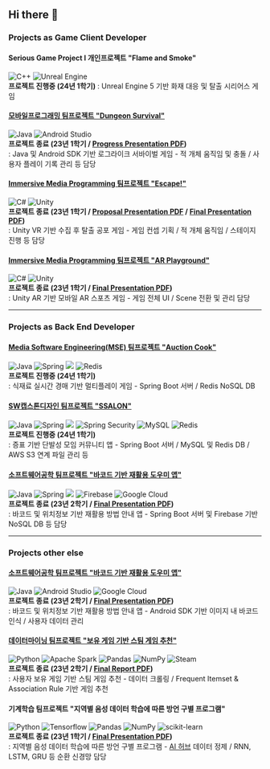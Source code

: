 ## Hi there 👋

### Projects as Game Client Developer
#### Serious Game Project I 개인프로젝트 "Flame and Smoke"
![C++](https://img.shields.io/badge/c++-%2300599C.svg?style=for-the-badge&logo=c%2B%2B&logoColor=white)
![Unreal Engine](https://img.shields.io/badge/unreal%20engine-%23313131.svg?style=for-the-badge&logo=unrealengine&logoColor=white)  
**프로젝트 진행중 (24년 1학기)** : Unreal Engine 5 기반 화재 대응 및 탈출 시리어스 게임
#### [모바일프로그래밍 팀프로젝트 "Dungeon Survival"](https://github.com/SyingSHY/2301-MP-RS)
![Java](https://img.shields.io/badge/java-%23ED8B00.svg?style=for-the-badge&logo=openjdk&logoColor=white)
![Android Studio](https://img.shields.io/badge/android%20studio-346ac1?style=for-the-badge&logo=android%20studio&logoColor=white)  
**프로젝트 종료 (23년 1학기 / [Progress Presentation PDF](Documents/23-1%20모바일프로그래밍.pdf))**  
: Java 및 Android SDK 기반 로그라이크 서바이벌 게임 - 적 개체 움직임 및 충돌 / 사용자 플레이 기록 관리 등 담당
#### [Immersive Media Programming 팀프로젝트 "Escape!"](https://github.com/SyingSHY/IMP2301-VR)
![C#](https://img.shields.io/badge/c%23-%23239120.svg?style=for-the-badge&logo=csharp&logoColor=white)
![Unity](https://img.shields.io/badge/unity-%23000000.svg?style=for-the-badge&logo=unity&logoColor=white)  
**프로젝트 종료 (23년 1학기 / [Proposal Presentation PDF](Documents/23-1%20IMP%20VR%20Proposal.pdf) / [Final Presentation PDF](Documents/23-1%20IMP%20VR%20Final.pdf))**  
: Unity VR 기반 수집 후 탈출 공포 게임 - 게임 컨셉 기획 / 적 개체 움직임 / 스테이지 진행 등 담당
#### [Immersive Media Programming 팀프로젝트 "AR Playground"](https://github.com/SyingSHY/2301-IMP-AR)
![C#](https://img.shields.io/badge/c%23-%23239120.svg?style=for-the-badge&logo=csharp&logoColor=white)
![Unity](https://img.shields.io/badge/unity-%23000000.svg?style=for-the-badge&logo=unity&logoColor=white)  
**프로젝트 종료 (23년 1학기 / [Final Presentation PDF](./Documents/23-1%20IMP%20AR%20Final.pdf))**  
: Unity AR 기반 모바일 AR 스포츠 게임 - 게임 전체 UI / Scene 전환 및 관리 담당

-----
### Projects as Back End Developer
#### [Media Software Engineering(MSE) 팀프로젝트 "Auction Cook"](https://github.com/SyingSHY/AuctionCook-BE)
![Java](https://img.shields.io/badge/java-%23ED8B00.svg?style=for-the-badge&logo=openjdk&logoColor=white)
![Spring](https://img.shields.io/badge/spring-%236DB33F.svg?style=for-the-badge&logo=spring&logoColor=white)
<img src="https://img.shields.io/badge/Spring%20Boot-6DB33F?style=for-the-badge&logo=Spring%20Boot&logoColor=white"/>
![Redis](https://img.shields.io/badge/redis-%23DD0031.svg?style=for-the-badge&logo=redis&logoColor=white)  
**프로젝트 진행중 (24년 1학기)**  
: 식재료 실시간 경매 기반 멀티플레이 게임 - Spring Boot 서버 / Redis NoSQL DB
#### [SW캡스톤디자인 팀프로젝트 "SSALON"](https://github.com/lee1684/SKYTeam)  
![Java](https://img.shields.io/badge/java-%23ED8B00.svg?style=for-the-badge&logo=openjdk&logoColor=white)
![Spring](https://img.shields.io/badge/spring-%236DB33F.svg?style=for-the-badge&logo=spring&logoColor=white)
<img src="https://img.shields.io/badge/Spring%20Boot-6DB33F?style=for-the-badge&logo=Spring%20Boot&logoColor=white"/>
![Spring Security](https://img.shields.io/badge/Spring_Security-6DB33F?style=for-the-badge&logo=Spring-Security&logoColor=white)
![MySQL](https://img.shields.io/badge/mysql-4479A1.svg?style=for-the-badge&logo=mysql&logoColor=white)
![Redis](https://img.shields.io/badge/redis-%23DD0031.svg?style=for-the-badge&logo=redis&logoColor=white)  
**프로젝트 진행중 (24년 1학기)**  
: 증표 기반 단발성 모임 커뮤니티 앱 - Spring Boot 서버 / MySQL 및 Redis DB / AWS S3 연계 파일 관리 등
#### [소프트웨어공학 팀프로젝트 "바코드 기반 재활용 도우미 앱"](https://github.com/AU2302SE-Team02/TeamProject-Recycle-WebBackend)
![Java](https://img.shields.io/badge/java-%23ED8B00.svg?style=for-the-badge&logo=openjdk&logoColor=white)
![Spring](https://img.shields.io/badge/spring-%236DB33F.svg?style=for-the-badge&logo=spring&logoColor=white)
<img src="https://img.shields.io/badge/Spring%20Boot-6DB33F?style=for-the-badge&logo=Spring%20Boot&logoColor=white"/>
![Firebase](https://img.shields.io/badge/firebase-a08021?style=for-the-badge&logo=firebase&logoColor=ffcd34)
![Google Cloud](https://img.shields.io/badge/GoogleCloud-%234285F4.svg?style=for-the-badge&logo=google-cloud&logoColor=white)  
**프로젝트 종료 (23년 2학기 / [Final Presentation PDF](Documents/23-2%20소프트웨어공학.pdf))**  
: 바코드 및 위치정보 기반 재활용 방법 안내 앱 - Spring Boot 서버 및 Firebase 기반 NoSQL DB 등 담당

-----
### Projects other else
#### [소프트웨어공학 팀프로젝트 "바코드 기반 재활용 도우미 앱"](https://github.com/AU2302SE-Team02/TeamProject-Recycle-AndroidApp)
![Java](https://img.shields.io/badge/java-%23ED8B00.svg?style=for-the-badge&logo=openjdk&logoColor=white)
![Android Studio](https://img.shields.io/badge/android%20studio-346ac1?style=for-the-badge&logo=android%20studio&logoColor=white)
![Google Cloud](https://img.shields.io/badge/GoogleCloud-%234285F4.svg?style=for-the-badge&logo=google-cloud&logoColor=white)  
**프로젝트 종료 (23년 2학기 / [Final Presentation PDF](Documents/23-2%20소프트웨어공학.pdf))**  
: 바코드 및 위치정보 기반 재활용 방법 안내 앱 - Android SDK 기반 이미지 내 바코드 인식 / 사용자 데이터 관리
#### [데이터마이닝 팀프로젝트 "보유 게임 기반 스팀 게임 추천"](https://github.com/AU2302DM-TeamKYJ/TeamProject-SteamGameRecommender)
![Python](https://img.shields.io/badge/python-3670A0?style=for-the-badge&logo=python&logoColor=ffdd54)
![Apache Spark](https://img.shields.io/badge/Apache%20Spark-FDEE21?style=for-the-badge&logo=apachespark&logoColor=black)
![Pandas](https://img.shields.io/badge/pandas-%23150458.svg?style=for-the-badge&logo=pandas&logoColor=white)
![NumPy](https://img.shields.io/badge/numpy-%23013243.svg?style=for-the-badge&logo=numpy&logoColor=white)
![Steam](https://img.shields.io/badge/steam-%23000000.svg?style=for-the-badge&logo=steam&logoColor=white)  
**프로젝트 종료 (23년 2학기 / [Final Report PDF](Documents/23-2%20데이터마이닝.pdf))**  
: 사용자 보유 게임 기반 스팀 게임 추천 - 데이터 크롤링 / Frequent Itemset & Association Rule 기반 게임 추천
#### 기계학습 팀프로젝트 "지역별 음성 데이터 학습에 따른 방언 구별 프로그램"
![Python](https://img.shields.io/badge/python-3670A0?style=for-the-badge&logo=python&logoColor=ffdd54)
![Tensorflow](https://img.shields.io/badge/TensorFlow-FF6F00?style=for-the-badge&logo=tensorflow&logoColor=white)
![Pandas](https://img.shields.io/badge/pandas-%23150458.svg?style=for-the-badge&logo=pandas&logoColor=white)
![NumPy](https://img.shields.io/badge/numpy-%23013243.svg?style=for-the-badge&logo=numpy&logoColor=white)
![scikit-learn](https://img.shields.io/badge/scikit--learn-%23F7931E.svg?style=for-the-badge&logo=scikit-learn&logoColor=white)  
**프로젝트 종료 (23년 1학기 / [Final Presentation PDF](Documents/23-1%20기계학습.pdf))**  
: 지역별 음성 데이터 학습에 따른 방언 구별 프로그램 - [AI 허브](https://www.aihub.or.kr/) 데이터 정제 / RNN, LSTM, GRU 등 순환 신경망 담당



<!--
**SyingSHY/SyingSHY** is a ✨ _special_ ✨ repository because its `README.md` (this file) appears on your GitHub profile.

Here are some ideas to get you started:

- 🔭 I’m currently working on ...
- 🌱 I’m currently learning ...
- 👯 I’m looking to collaborate on ...
- 🤔 I’m looking for help with ...
- 💬 Ask me about ...
- 📫 How to reach me: ...
- 😄 Pronouns: ...
- ⚡ Fun fact: ...
-->
